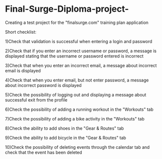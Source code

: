 # Final-Surge-Diploma-project-
Creating a test project for the "finalsurge.com" training plan application

Short checklist:

1)Check that validation is successful when entering a login and password

2)Check that if you enter an incorrect username or password, 
   a message is displayed stating that the username or password entered is incorrect
   
3)Check that when you enter an incorrect email, a message about incorrect email is displayed

4)Check that when you enter email, but not enter password, a message about incorrect password is displayed

5)Check the possibility of logging out and displaying a message about successful exit from the profile

6)Check the possibility of adding a running workout in the "Workouts" tab

7)Check the possibility of adding a bike activity in the "Workouts" tab

8)Check the ability to add shoes in the "Gear & Routes" tab

9)Check the ability to add bicycle in the "Gear & Routes" tab

10)Check the possibility of deleting events through the calendar tab and check that the event has been deleted
